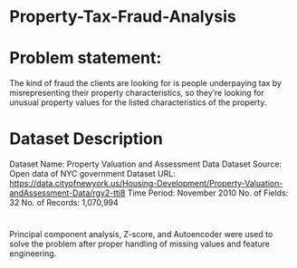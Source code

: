 # Property-Tax-Fraud-Analysis

# Problem statement:
The kind of fraud the clients are looking for is people underpaying tax by misrepresenting their property characteristics, so they’re looking for unusual property values for the listed characteristics of the property.

# Dataset Description
Dataset Name: Property Valuation and Assessment Data Dataset 
Source: Open data of NYC government Dataset URL: https://data.cityofnewyork.us/Housing-Development/Property-Valuation-andAssessment-Data/rgy2-tti8 
Time Period: November 2010 
No. of Fields: 32 No. of Records: 1,070,994

# 
Principal component analysis, Z-score, and Autoencoder were used to solve the problem after proper handling of missing values and feature engineering.
